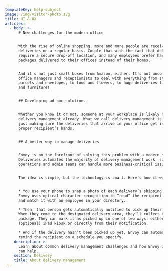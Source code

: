 ```yaml
---
templateKey: help-subject
image: /img/visitor-photo.svg
title: UI & UX
articles:
  - body: >-
      # New challenges for the modern office


      With the rise of online shopping, more and more people are receiving
      deliveries on a regular basis. Couple that with the fact that deliveries
      require a secure drop-off location, and many employees prefer having
      packages delivered to their offices instead of their homes.


      And it’s not just small boxes from Amazon, either. It’s not uncommon for
      office managers and receptionists to deal with everything from standard
      parcels and envelopes, to food and flowers, to huge deliveries like tires
      and furniture!


      ## Developing ad hoc solutions


      Whether you know it or not, someone at your workplace is likely handling
      delivery management already. What we call delivery management is really
      just making sure the deliveries that arrive in your office get into the
      proper recipient’s hands.


      ## A better way to manage deliveries


      Envoy is on the forefront of solving this problem with a modern solution.
      Deliveries automates the majority of delivery management work, so your
      operations and admin teams can handle more business-critical issues.


      The idea is simple, but the technology is smart. Here’s how it works:


      * You use your phone to snap a photo of each delivery’s shipping label.
      Envoy uses optical character recognition to “read” the recipient’s name
      and match it with an employee in your directory.

      * Then, that person gets automatically notified to pick up their delivery.
      When they come to the designated delivery area, they’ll collect their
      package. They can mark it as picked up in one of two ways: either on an
      (optional) iPad kiosk or directly from their notification.

      * And if the delivery hasn’t been picked up yet, Envoy can automatically
      remind the recipient on a schedule you specify.
    description: >-
      Learn about common delivery management challenges and how Envoy Deliveries
      can help.
    section: Delivery
    title: About delivery management
---
```


